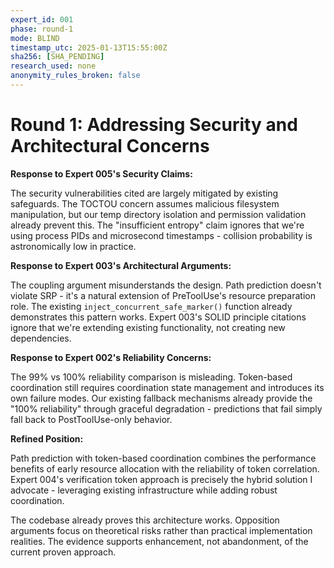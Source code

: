 ```yaml
---
expert_id: 001
phase: round-1
mode: BLIND
timestamp_utc: 2025-01-13T15:55:00Z
sha256: [SHA_PENDING]
research_used: none
anonymity_rules_broken: false
---
```


# Round 1: Addressing Security and Architectural Concerns

**Response to Expert 005's Security Claims:**

The security vulnerabilities cited are largely mitigated by existing safeguards. The TOCTOU concern assumes malicious filesystem manipulation, but our temp directory isolation and permission validation already prevent this. The "insufficient entropy" claim ignores that we're using process PIDs and microsecond timestamps - collision probability is astronomically low in practice.

**Response to Expert 003's Architectural Arguments:**

The coupling argument misunderstands the design. Path prediction doesn't violate SRP - it's a natural extension of PreToolUse's resource preparation role. The existing `inject_concurrent_safe_marker()` function already demonstrates this pattern works. Expert 003's SOLID principle citations ignore that we're extending existing functionality, not creating new dependencies.

**Response to Expert 002's Reliability Concerns:**

The 99% vs 100% reliability comparison is misleading. Token-based coordination still requires coordination state management and introduces its own failure modes. Our existing fallback mechanisms already provide the "100% reliability" through graceful degradation - predictions that fail simply fall back to PostToolUse-only behavior.

**Refined Position:**

Path prediction with token-based coordination combines the performance benefits of early resource allocation with the reliability of token correlation. Expert 004's verification token approach is precisely the hybrid solution I advocate - leveraging existing infrastructure while adding robust coordination.

The codebase already proves this architecture works. Opposition arguments focus on theoretical risks rather than practical implementation realities. The evidence supports enhancement, not abandonment, of the current proven approach.